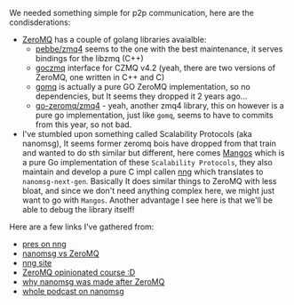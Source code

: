 We needed something simple for p2p communication, here are the condisderations:
- [ZeroMQ](https://zeromq.org/) has a couple of golang libraries avaialble:
  - [pebbe/zmq4](https://github.com/pebbe/zmq4) seems to the one with the best
    maintenance, it serves bindings for the libzmq (C++)
  - [goczmq](https://github.com/zeromq/goczmq) interface for CZMQ v4.2 (yeah,
    there are two versions of ZeroMQ, one written in C++ and C)
  - [gomq](https://github.com/zeromq/gomq) is actually a pure GO ZeroMQ
    implementation, so no dependencies, but It seems they dropped it 2 years
    ago...
  - [go-zeromq/zmq4](https://github.com/go-zeromq/zmq4) - yeah, another zmq4
    library, this on however is a pure go implementation, just like `gomq`,
    seems to have to commits from this year, so not bad.
- I've stumbled upon something called Scalability Protocols (aka nanomsg), It 
  seems former zeromq bois have dropped from that train and wanted to do sth 
  similar but different, here comes [Mangos](https://github.com/nanomsg/mangos)
  which is a pure Go implementation of these `Scalability Protocols`, they also
  maintain and develop a pure C impl callen [nng](https://github.com/nanomsg/nng)
  which translates to `nanomsg-next-gen`. Basically It does similar things to 
  ZeroMQ with less bloat, and since we don't need anything complex here, we
  might just want to go with `Mangos`. Another advantage I see here is that
  we'll be able to debug the library itself!

Here are a few links I've gathered from:
- [pres on nng](https://staysail.github.io/nng_presentation/nng_presentation.html)
- [nanomsg vs ZeroMQ](https://nanomsg.org/documentation-zeromq.html)
- [nng site](https://nng.nanomsg.org/)
- [ZeroMQ opinionated course :D](https://www.youtube.com/watch?v=UrwtQfSbrOs)
- [why nanomsg was made after ZeroMQ](https://www.youtube.com/watch?v=8HLOgzvndAA)
- [whole podcast on nanomsg](https://www.youtube.com/watch?v=JzCHr2HgLEw)

